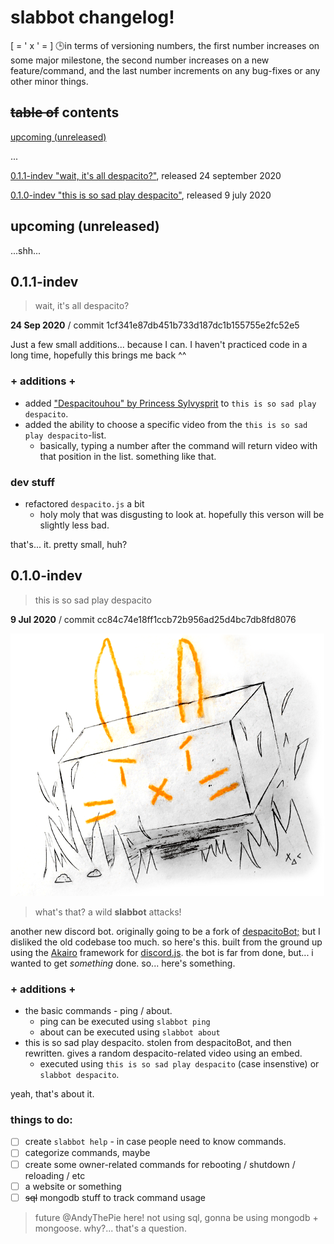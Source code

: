 # slabbot changelog!
[ = ' x ' = ] :clock3:in terms of versioning numbers, the first number increases on some major milestone, the second number increases on a new feature/command, and the last number increments on any bug-fixes or any other minor things.

## ~~table of~~ contents

[upcoming (unreleased)](https://github.com/AndyThePie/slabbot/blob/master/CHANGELOG.md#upcoming-unreleased)

...

[0.1.1-indev "wait, it's all despacito?"](##0.1.1-indev), released 24 september 2020

[0.1.0-indev "this is so sad play despacito"](##0.1.0-indev), released 9 july 2020

## upcoming (unreleased)
...shh...

## 0.1.1-indev

> wait, it's all despacito?

**24 Sep 2020** / commit 1cf341e87db451b733d187dc1b155755e2fc52e5

Just a few small additions... because I can. I haven't practiced code in a long time, hopefully this brings me back ^^

### + additions +
+ added ["Despacitouhou" by Princess Sylvysprit](https://youtu.be/bMCkrXaXFCM) to `this is so sad play despacito`.
+ added the ability to choose a specific video from the `this is so sad play despacito`-list.
  + basically, typing a number after the command will return video with that position in the list. something like that.

### dev stuff
- refactored `despacito.js` a bit
  - holy moly that was disgusting to look at. hopefully this verson will be slightly less bad.

that's... it. pretty small, huh?

## 0.1.0-indev

> this is so sad play despacito

**9 Jul 2020** / commit cc84c74e18ff1ccb72b956ad25d4bc7db8fd8076

![slabbot attacks!](./images/slabbot-0.1.0.png)

> what's that? a wild **slabbot** attacks!

another new discord bot. originally going to be a fork of [despacitoBot;](https://github.com/AndyThePie/despacitoBot-semicolon) but I disliked the old codebase too much. so here's this. built from the ground up using the [Akairo](https://discord-akairo.github.io/) framework for [discord.js](https://discord.js.org).
the bot is far from done, but... i wanted to get *something* done. so... here's something.

### + additions +
+ the basic commands - ping / about. 
  + ping can be executed using `slabbot ping`
  + about can be executed using `slabbot about`
+ this is so sad play despacito. stolen from despacitoBot, and then rewritten. gives a random despacito-related video using an embed.
  + executed using `this is so sad play despacito` (case insenstive) or `slabbot despacito`.

yeah, that's about it.

### things to do:

- [ ] create `slabbot help` - in case people need to know commands.
- [ ] categorize commands, maybe
- [ ] create some owner-related commands for rebooting / shutdown / reloading / etc
- [ ] a website or something
- [ ] ~~sql~~ mongodb stuff to track command usage

> future @AndyThePie here! not using sql, gonna be using mongodb + mongoose. why?... that's a question.